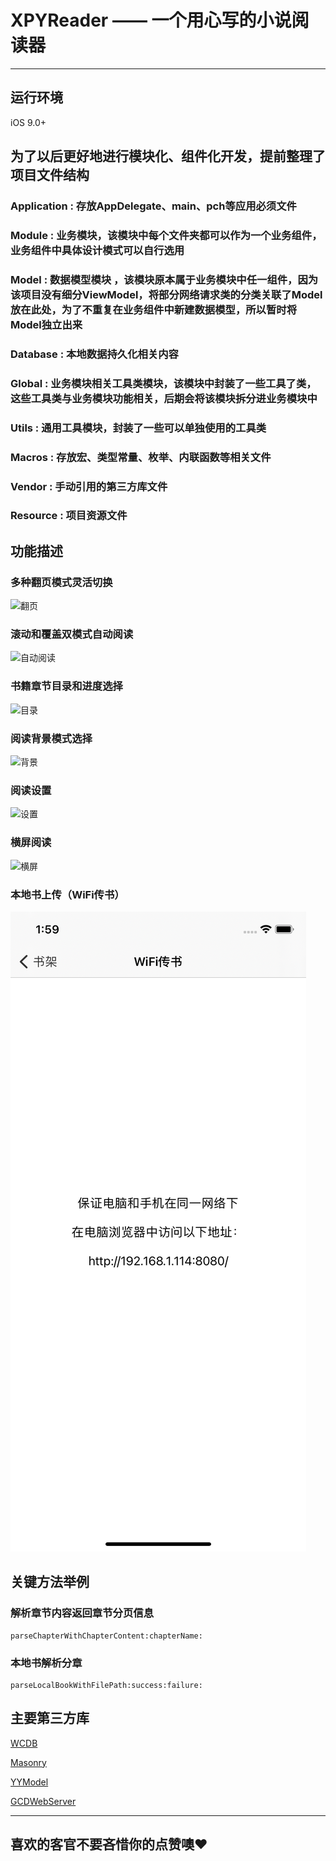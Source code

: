 # XPYReader —— 一个用心写的小说阅读器

*******************


## 运行环境
iOS 9.0+

## 为了以后更好地进行模块化、组件化开发，提前整理了项目文件结构

### Application : 存放AppDelegate、main、pch等应用必须文件

### Module : 业务模块，该模块中每个文件夹都可以作为一个业务组件，业务组件中具体设计模式可以自行选用

### Model : 数据模型模块 ，该模块原本属于业务模块中任一组件，因为该项目没有细分ViewModel，将部分网络请求类的分类关联了Model放在此处，为了不重复在业务组件中新建数据模型，所以暂时将Model独立出来

### Database : 本地数据持久化相关内容

### Global : 业务模块相关工具类模块，该模块中封装了一些工具了类，这些工具类与业务模块功能相关，后期会将该模块拆分进业务模块中

### Utils : 通用工具模块，封装了一些可以单独使用的工具类

### Macros : 存放宏、类型常量、枚举、内联函数等相关文件

### Vendor : 手动引用的第三方库文件

### Resource : 项目资源文件


## 功能描述

### 多种翻页模式灵活切换

![翻页](XPYReader/Resource/reader_page_mode.gif)

### 滚动和覆盖双模式自动阅读

![自动阅读](XPYReader/Resource/reader_auto_read.gif)

### 书籍章节目录和进度选择

![目录](XPYReader/Resource/reader_catalog.gif)

### 阅读背景模式选择

![背景](XPYReader/Resource/reader_background.gif)

### 阅读设置

![设置](XPYReader/Resource/reader_setting.gif)

### 横屏阅读

![横屏](XPYReader/Resource/reader_landscape.gif)

### 本地书上传（WiFi传书）

![WiFi传书](XPYReader/Resource/upload_book.png)


## 关键方法举例

### 解析章节内容返回章节分页信息

    parseChapterWithChapterContent:chapterName:

### 本地书解析分章

    parseLocalBookWithFilePath:success:failure:
    

## 主要第三方库

[WCDB](https://github.com/Tencent/wcdb)

[Masonry](https://github.com/SnapKit/Masonry)

[YYModel](https://github.com/ibireme/YYModel)

[GCDWebServer](https://github.com/swisspol/GCDWebServer)


*******************

## 喜欢的客官不要吝惜你的点赞噢❤️

